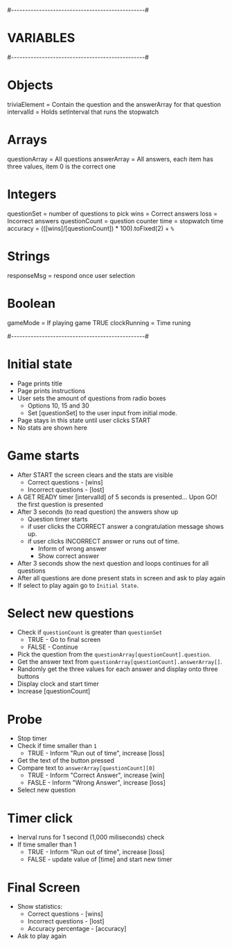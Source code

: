 #------------------------------------------------#
#                   VARIABLES
#------------------------------------------------#

# Objects
triviaElement       = Contain the question and the answerArray for that question
intervalId          = Holds setInterval that runs the stopwatch


# Arrays
questionArray       = All questions
answerArray         = All answers, each item has three values, item 0 is the correct one


# Integers
questionSet         = number of questions to pick
wins                = Correct answers
loss                = Incorrect answers
questionCount       = question counter
time                = stopwatch time
accuracy            = (([wins]/[questionCount]) * 100).toFixed(2) + `%`


# Strings
responseMsg         = respond once user selection


# Boolean
gameMode            = If playing game TRUE
clockRunning        = Time runing

#------------------------------------------------#
# Initial state
- Page prints title
- Page prints instructions
- User sets the amount of questions from radio boxes
    + Options 10, 15 and 30
    + Set [questionSet] to the user input from initial mode.
- Page stays in this state until user clicks START
- No stats are shown here

# Game starts
- After START the screen clears and the stats are visible
    + Correct questions - [wins]
    + Incorrect questions - [lost]
- A GET READY timer [intervalId] of 5 seconds is presented... Upon GO! the first question is presented
- After 3 seconds (to read question) the answers show up
    + Question timer starts
    + if user clicks the CORRECT answer a congratulation message shows up.
    + if user clicks INCORRECT answer or runs out of time.
        - Inform of wrong answer
        - Show correct answer
- After 3 seconds show the next question and loops continues for all questions
- After all questions are done present stats in screen and ask to play again
- If select to play again go to `Initial State`.

# Select new questions
- Check if `questionCount` is greater than `questionSet`
    + TRUE - Go to final screen
    + FALSE - Continue
- Pick the question from the `questionArray[questionCount].question`.
- Get the answer text from `questionArray[questionCount].answerArray[]`.
- Randomly get the three values for each answer and display onto three buttons
- Display clock and start timer
- Increase [questionCount]

# Probe
- Stop timer 
- Check if time smaller than `1`
    + TRUE - Inform "Run out of time", increase [loss]
- Get the text of the button pressed
- Compare text to `answerArray[questionCount][0]`
    + TRUE - Inform "Correct Answer", increase [win]
    + FASLE - Inform "Wrong Answer", increase [loss]
- Select new question

# Timer click
- Inerval runs for 1 second (1,000 miliseconds) check
- If time smaller than 1
    + TRUE - Inform "Run out of time", increase [loss]
    + FALSE - update value of [time] and start new timer

# Final Screen
- Show statistics:
    + Correct questions - [wins]
    + Incorrect questions - [lost]
    + Accuracy percentage - [accuracy]
- Ask to play again
